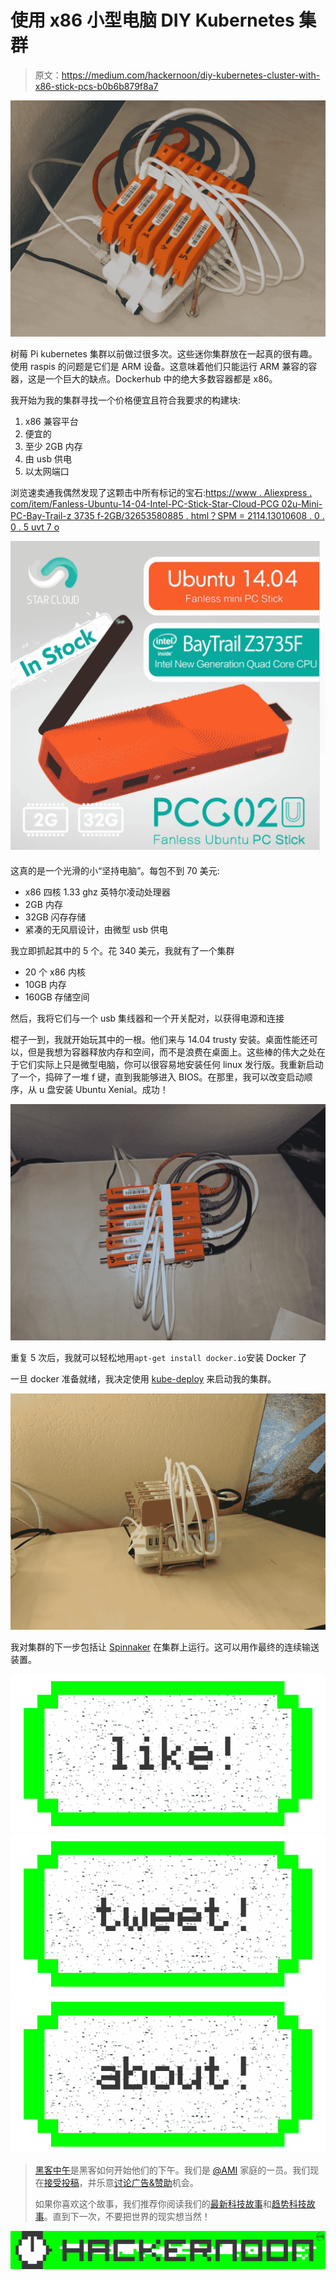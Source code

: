 # 使用 x86 小型电脑 DIY Kubernetes 集群

> 原文：<https://medium.com/hackernoon/diy-kubernetes-cluster-with-x86-stick-pcs-b0b6b879f8a7>

![](img/745e26d9cd314d8487522094fbe433f3.png)

树莓 Pi kubernetes 集群以前做过很多次。这些迷你集群放在一起真的很有趣。使用 raspis 的问题是它们是 ARM 设备。这意味着他们只能运行 ARM 兼容的容器，这是一个巨大的缺点。Dockerhub 中的绝大多数容器都是 x86。

我开始为我的集群寻找一个价格便宜且符合我要求的构建块:

1.  x86 兼容平台
2.  便宜的
3.  至少 2GB 内存
4.  由 usb 供电
5.  以太网端口

浏览速卖通我偶然发现了这颗击中所有标记的宝石:[https://www . Aliexpress . com/item/Fanless-Ubuntu-14-04-Intel-PC-Stick-Star-Cloud-PCG 02u-Mini-PC-Bay-Trail-z 3735 f-2GB/32653580885 . html？SPM = 2114.13010608 . 0 . 0 . 5 uvt 7 o](https://www.aliexpress.com/item/Fanless-Ubuntu-14-04-Intel-PC-Stick-Star-Cloud-PCG02U-Mini-PC-Bay-Trail-Z3735F-2GB/32653580885.html?spm=2114.13010608.0.0.5uVT7o)

![](img/685e61bffd50067f966953d61706d5cc.png)

这真的是一个光滑的小“坚持电脑”。每包不到 70 美元:

*   x86 四核 1.33 ghz 英特尔凌动处理器
*   2GB 内存
*   32GB 闪存存储
*   紧凑的无风扇设计，由微型 usb 供电

我立即抓起其中的 5 个。花 340 美元，我就有了一个集群

*   20 个 x86 内核
*   10GB 内存
*   160GB 存储空间

然后，我将它们与一个 usb 集线器和一个开关配对，以获得电源和连接

棍子一到，我就开始玩其中的一根。他们来与 14.04 trusty 安装。桌面性能还可以，但是我想为容器释放内存和空间，而不是浪费在桌面上。这些棒的伟大之处在于它们实际上只是微型电脑，你可以很容易地安装任何 linux 发行版。我重新启动了一个，捣碎了一堆 f 键，直到我能够进入 BIOS。在那里，我可以改变启动顺序，从 u 盘安装 Ubuntu Xenial。成功！

![](img/9aecd8ef323cf1fba1b09cb5754a9cb0.png)

重复 5 次后，我就可以轻松地用`apt-get install docker.io`安装 Docker 了

一旦 docker 准备就绪，我决定使用 [kube-deploy](https://github.com/kubernetes/kube-deploy) 来启动我的集群。

![](img/bab203f03855b64a9640ce3d1a50d133.png)

我对集群的下一步包括让 [Spinnaker](http://spinnaker.io) 在集群上运行。这可以用作最终的连续输送装置。

[![](img/50ef4044ecd4e250b5d50f368b775d38.png)](http://bit.ly/HackernoonFB)[![](img/979d9a46439d5aebbdcdca574e21dc81.png)](https://goo.gl/k7XYbx)[![](img/2930ba6bd2c12218fdbbf7e02c8746ff.png)](https://goo.gl/4ofytp)

> [黑客中午](http://bit.ly/Hackernoon)是黑客如何开始他们的下午。我们是 [@AMI](http://bit.ly/atAMIatAMI) 家庭的一员。我们现在[接受投稿](http://bit.ly/hackernoonsubmission)，并乐意[讨论广告&赞助](mailto:partners@amipublications.com)机会。
> 
> 如果你喜欢这个故事，我们推荐你阅读我们的[最新科技故事](http://bit.ly/hackernoonlatestt)和[趋势科技故事](https://hackernoon.com/trending)。直到下一次，不要把世界的现实想当然！

[![](img/be0ca55ba73a573dce11effb2ee80d56.png)](https://goo.gl/Ahtev1)